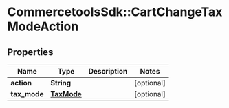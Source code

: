 # CommercetoolsSdk::CartChangeTaxModeAction

## Properties
Name | Type | Description | Notes
------------ | ------------- | ------------- | -------------
**action** | **String** |  | [optional] 
**tax_mode** | [**TaxMode**](TaxMode.md) |  | [optional] 

